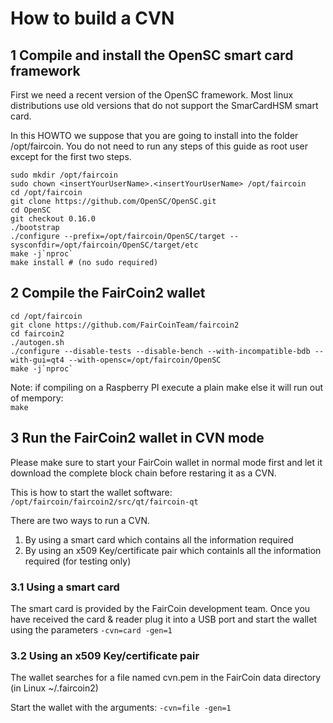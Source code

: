 # How to build a CVN
## 1 Compile and install the OpenSC smart card framework
First we need a recent version of the OpenSC framework. Most linux distributions use old versions that do not support the SmarCardHSM smart card.

In this HOWTO we suppose that you are going to install into the folder /opt/faircoin. You do not need to run any steps of this guide as root user except for the first two steps.
```
sudo mkdir /opt/faircoin
sudo chown <insertYourUserName>.<insertYourUserName> /opt/faircoin
cd /opt/faircoin
git clone https://github.com/OpenSC/OpenSC.git
cd OpenSC
git checkout 0.16.0
./bootstrap
./configure --prefix=/opt/faircoin/OpenSC/target --sysconfdir=/opt/faircoin/OpenSC/target/etc
make -j`nproc`
make install # (no sudo required)
```
## 2 Compile the FairCoin2 wallet
```
cd /opt/faircoin
git clone https://github.com/FairCoinTeam/faircoin2
cd faircoin2
./autogen.sh
./configure --disable-tests --disable-bench --with-incompatible-bdb --with-gui=qt4 --with-opensc=/opt/faircoin/OpenSC
make -j`nproc`
```

Note: if compiling on a Raspberry PI execute a plain make else it will run out of mempory:  
```make```

## 3 Run the FairCoin2 wallet in CVN mode
Please make sure to start your FairCoin wallet in normal mode first and let it download the complete block chain before restaring it as a CVN.

This is how to start the wallet software:  
```/opt/faircoin/faircoin2/src/qt/faircoin-qt ```

There are two ways to run a CVN.  
1. By using a smart card which contains all the information required  
2. By using an x509 Key/certificate pair which containls all the information required (for testing only)  

### 3.1 Using a smart card
The smart card is provided by the FairCoin development team. Once you have received the card & reader plug it into a USB port and start the wallet using the parameters ```-cvn=card -gen=1 ```
### 3.2 Using an x509 Key/certificate pair
The wallet searches for a file named cvn.pem in the FairCoin data directory (in Linux ~/.faircoin2)

Start the wallet with the arguments: ```-cvn=file -gen=1 ```
